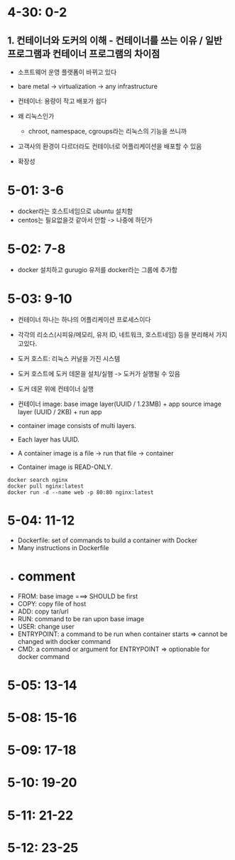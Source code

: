 # 4-30: 0-2

## 1. 컨테이너와 도커의 이해 - 컨테이너를 쓰는 이유 / 일반 프로그램과 컨테이너 프로그램의 차이점

* 소프트웨어 운영 플랫폼이 바뀌고 있다
* bare metal -> virtualization -> any infrastructure
* 컨테이너: 용량이 작고 배포가 쉽다
* 왜 리눅스인가
  * chroot, namespace, cgroups라는 리눅스의 기능을 쓰니까

* 고객사의 환경이 다르더라도 컨테이너로 어플리케이션을 배포할 수 있음
* 확장성

# 5-01: 3-6

* docker라는 호스트네임으로 ubuntu 설치함
* centos는 필요없을것 같아서 안함 -> 나중에 하던가

# 5-02: 7-8

* docker 설치하고 gurugio 유저를 docker라는 그룹에 추가함

# 5-03: 9-10

* 컨테이너 하나는 하나의 어플리케이션 프로세스이다
* 각각의 리소스(시피유/메모리, 유저 ID, 네트워크, 호스트네임) 등을 분리해서 가지고있다.
* 도커 호스트: 리눅스 커널을 가진 시스템
* 도커 호스트에 도커 데몬을 설치/실햄 -> 도커가 실행될 수 있음
* 도커 데몬 위에 컨테이너 실행

* 컨테이너 image: base image layer(UUID / 1.23MB) + app source image layer (UUID / 2KB) + run app
* container image consists of multi layers.
* Each layer has UUID.
* A container image is a file -> run that file -> container
* Container image is READ-ONLY.

```
docker search nginx
docker pull nginx:latest
docker run -d --name web -p 80:80 nginx:latest
```


# 5-04: 11-12

* Dockerfile: set of commands to build a container with Docker
* Many instructions in Dockerfile
* # comment
* FROM: base image ===> SHOULD be first
* COPY: copy file of host
* ADD: copy tar/url
* RUN: command to be ran upon base image
* USER: change user
* ENTRYPOINT: a command to be run when container starts => cannot be changed with docker command
* CMD: a command or argument for ENTRYPOINT => optionable for docker command


# 5-05: 13-14

# 5-08: 15-16
# 5-09: 17-18
# 5-10: 19-20
# 5-11: 21-22
# 5-12: 23-25
